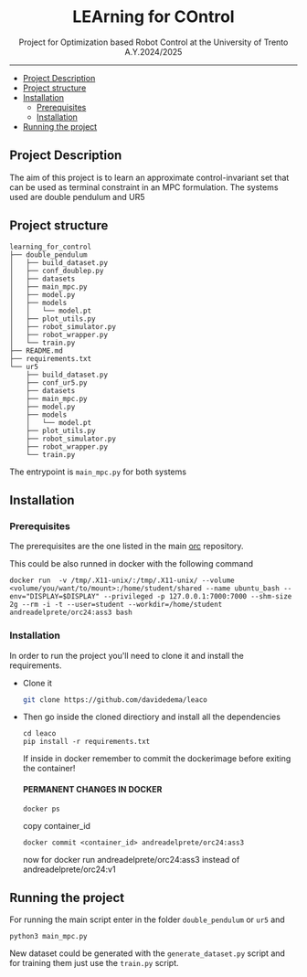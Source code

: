 <p align='center'>
    <h1 align="center">LEArning for COntrol</h1>
    <p align="center">
    Project for Optimization based Robot Control at the University of Trento A.Y.2024/2025
    </p>
</p>

----------

- [Project Description](#project-description)
- [Project structure](#project-structure)
- [Installation](#installation)
  - [Prerequisites](#prerequisites)
  - [Installation](#installation-1)
- [Running the project](#running-the-project)


## Project Description

The aim of this project is to learn an approximate control-invariant set that can be used as terminal
constraint in an MPC formulation. The systems used are double pendulum and UR5

## Project structure
```
learning_for_control
├── double_pendulum
│   ├── build_dataset.py
│   ├── conf_doublep.py
│   ├── datasets
│   ├── main_mpc.py
│   ├── model.py
│   ├── models
│   │   └── model.pt
│   ├── plot_utils.py
│   ├── robot_simulator.py
│   ├── robot_wrapper.py
│   └── train.py
├── README.md
├── requirements.txt
└── ur5
    ├── build_dataset.py
    ├── conf_ur5.py
    ├── datasets
    ├── main_mpc.py
    ├── model.py
    ├── models
    │   └── model.pt
    ├── plot_utils.py
    ├── robot_simulator.py
    ├── robot_wrapper.py
    └── train.py

```
The entrypoint is `main_mpc.py` for both systems
## Installation
### Prerequisites
The prerequisites are the one listed in the main [orc](https://github.com/andreadelprete/orc) repository.

This could be also runned in docker with the following command
```
docker run  -v /tmp/.X11-unix/:/tmp/.X11-unix/ --volume <volume/you/want/to/mount>:/home/student/shared --name ubuntu_bash --env="DISPLAY=$DISPLAY" --privileged -p 127.0.0.1:7000:7000 --shm-size 2g --rm -i -t --user=student --workdir=/home/student andreadelprete/orc24:ass3 bash
```
### Installation
In order to run the project you'll need to clone it and install the requirements. 
- Clone it

    ```BASH
    git clone https://github.com/davidedema/leaco

    ```
- Then go inside the cloned directiory and install all the dependencies
  ```
  cd leaco
  pip install -r requirements.txt
  ```

  If inside in docker remember to commit the dockerimage before exiting the container!
    #### PERMANENT CHANGES IN DOCKER
    ```
    docker ps
    ```
    copy container_id
    ```
    docker commit <container_id> andreadelprete/orc24:ass3
    ```
    now for docker run andreadelprete/orc24:ass3 instead of andreadelprete/orc24:v1

## Running the project
For running the main script enter in the folder `double_pendulum` or `ur5` and
```
python3 main_mpc.py
```
New dataset could be generated with the `generate_dataset.py` script and for training them just use the `train.py` script.

